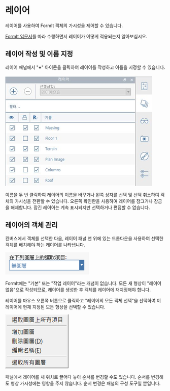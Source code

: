 # 레이어

레이어를 사용하여 FormIt 객체의 가시성을 제어할 수 있습니다.

[FormIt 입문서](../formit-primer/part-i/control-visibility-with-layers.md)를 따라 수행하면서 레이어가 어떻게 적용되는지 알아보십시오.

## 레이어 작성 및 이름 지정

레이어 패널에서 "**+**" 아이콘을 클릭하여 레이어를 작성하고 이름을 지정할 수 있습니다.

![](<../.gitbook/assets/layer-locking-image (1).jpg>)

이름을 두 번 클릭하여 레이어의 이름을 바꾸거나 왼쪽 상자를 선택 및 선택 취소하여 객체의 가시성을 전환할 수 있습니다. 오른쪽 확인란을 사용하여 레이어를 잠그거나 잠금을 해제합니다. 잠긴 레이어는 계속 표시되지만 선택하거나 편집할 수 없습니다.

## 레이어의 객체 관리

캔버스에서 객체를 선택한 다음, 레이어 패널 맨 위에 있는 드롭다운을 사용하여 선택한 객체를 배치해야 하는 레이어를 나타냅니다.

![](../.gitbook/assets/20191216-layers-panel-2.png)

FormIt에는 "기본" 또는 "작업 레이어"라는 개념이 없습니다. 모든 새 형상이 "레이어 없음"으로 작성되므로, 레이어를 생성한 후 객체를 레이어에 재지정해야 합니다.

레이어를 마우스 오른쪽 버튼으로 클릭하고 "레이어의 모든 객체 선택"을 선택하여 이 레이어에 현재 지정된 모든 형상을 선택할 수 있습니다.

![](../.gitbook/assets/20191216-layers-panel-3.png)

패널에서 레이어를 새 위치로 끌어다 놓아 순서를 변경할 수도 있습니다. 순서를 변경해도 형상 가시성에는 영향을 주지 않습니다. 순서 변경은 패널의 구성 도구일 뿐입니다.
